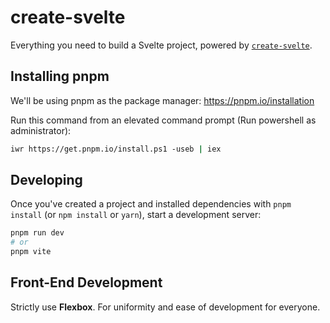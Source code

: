 # create-svelte

Everything you need to build a Svelte project, powered by [`create-svelte`](https://github.com/sveltejs/kit/tree/main/packages/create-svelte).

## Installing pnpm

We'll be using pnpm as the package manager: https://pnpm.io/installation

Run this command from an elevated command prompt (Run powershell as administrator):

```bash
iwr https://get.pnpm.io/install.ps1 -useb | iex
```

## Developing

Once you've created a project and installed dependencies with `pnpm install` (or `npm install` or `yarn`), start a development server:

```bash
pnpm run dev
# or
pnpm vite
```

## Front-End Development

Strictly use **Flexbox**. For uniformity and ease of development for everyone.
